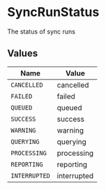 # SyncRunStatus

The status of sync runs


## Values

| Name          | Value         |
| ------------- | ------------- |
| `CANCELLED`   | cancelled     |
| `FAILED`      | failed        |
| `QUEUED`      | queued        |
| `SUCCESS`     | success       |
| `WARNING`     | warning       |
| `QUERYING`    | querying      |
| `PROCESSING`  | processing    |
| `REPORTING`   | reporting     |
| `INTERRUPTED` | interrupted   |